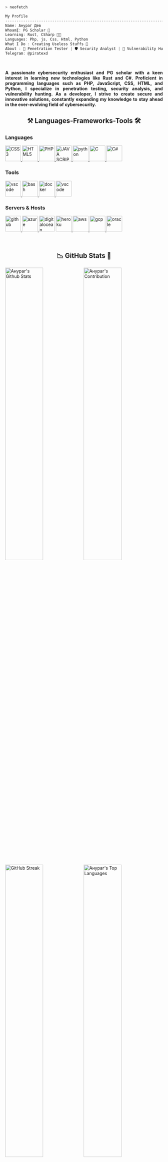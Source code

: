 
```zsh
> neofetch
```
```csharp
My Profile
----------------------------------------------------------------------------------------------
Name: Анураг Дев
WhoamI: PG Scholar 🏫
Learning: Rust, CSharp 🧑‍💻
Languages: Php, js, Css, Html, Python
What I Do : Creating Useless Stuffs 🙂
About : 🔐 Penetration Tester | 🛡️ Security Analyst | 🚀 Vulnerability Hunter | 🧑‍💻 Developer  
Telegram: @piratexd
```
<br>
<div align="center">
<p align="justify"><b>A passionate cybersecurity enthusiast and PG scholar with a keen interest in learning new technologies like Rust and C#. Proficient in programming languages such as PHP, JavaScript, CSS, HTML, and Python, I specialize in penetration testing, security analysis, and vulnerability hunting. As a developer, I strive to create secure and innovative solutions, constantly expanding my knowledge to stay ahead in the ever-evolving field of cybersecurity.</b></p>
</div>
</p>
<h2 align="center"><b>⚒️ Languages-Frameworks-Tools 🛠️</b></h2>
<h3 align="left">Languages</h3>
<p align="left"> 
<a href="https://www.css3.com/" target="_blank"> <img src="https://cdn.jsdelivr.net/gh/devicons/devicon/icons/css3/css3-original-wordmark.svg" alt="CSS3" width="50" height="50"/> </a> 
<a href="https://www.html.com/" target="_blank"> <img src="https://cdn.jsdelivr.net/gh/devicons/devicon/icons/html5/html5-original-wordmark.svg" alt="HTML5" width="50" height="50"/> </a> 
<a href="https://www.php.net" target="_blank"> <img src="https://cdn.jsdelivr.net/gh/devicons/devicon/icons/php/php-original.svg" alt="PHP" width="50" height="50"/> </a>
<a href="https://www.javascript.com/" target="_blank"> <img src="https://cdn.jsdelivr.net/gh/devicons/devicon@latest/icons/javascript/javascript-original.svg" alt="JAVA SCRIPT" width="50" height="50"/> </a> 
<a href="https://www.python.org" target="_blank"> <img src="https://cdn.jsdelivr.net/gh/devicons/devicon/icons/python/python-original-wordmark.svg" alt="python" width="50" height="50"/> </a> 
<a href="https://www.rust-lang.org/" target="_blank"> <img src="https://cdn.jsdelivr.net/gh/devicons/devicon@latest/icons/rust/rust-original.svg" alt="C" width="50" height="50"/> </a> 
<a href="https://learn.microsoft.com/en-us/dotnet/csharp/" target="_blank"> <img src="https://cdn.jsdelivr.net/gh/devicons/devicon/icons/csharp/csharp-original.svg" alt="C#" width="50" height="50"/> </a>
</p>
<h3 align="left">Tools</h3>
<p align="left"> 
<a href="https://www.apache.org//" target="_blank"> <img src="https://cdn.jsdelivr.net/gh/devicons/devicon@latest/icons/apache/apache-original.svg" alt="vscode" width="50" height="50"/> </a>  
<a href="https://tiswww.case.edu/php/chet/bash/bashtop.html" target="_blank"> <img src="https://cdn.jsdelivr.net/gh/devicons/devicon/icons/bash/bash-plain.svg" alt="bash" width="50" height="50"/> </a>
<a href="https://www.docker.com/" target="_blank"> <img src="https://cdn.jsdelivr.net/gh/devicons/devicon/icons/docker/docker-original-wordmark.svg" alt="docker" width="50" height="50"/> </a> 
<a href="https://code.visualstudio.com/" target="_blank"> <img src="https://cdn.jsdelivr.net/gh/devicons/devicon/icons/vscode/vscode-original-wordmark.svg" alt="vscode" width="50" height="50"/> </a>  
</p>
<h3 align="left">Servers & Hosts</h3>
<p align="left"> 
<a href="https://github.com/" target="_blank"> <img src="https://img.icons8.com/?size=100&id=52539&format=png&color=000000" alt="github" width="50" height="50"/> </a> 
<a href="https://azure.microsoft.com/en-in/" target="_blank"> <img src="https://www.vectorlogo.zone/logos/microsoft_azure/microsoft_azure-icon.svg" alt="azure" width="50" height="50"/> </a>
<a href="https://m.do.co/c/698f2a298346" target="_blank"> <img src="https://cdn.jsdelivr.net/gh/devicons/devicon/icons/digitalocean/digitalocean-original.svg" alt="digitalocean" width="50" height="50"/></a>
<a href="https://heroku.com" target="_blank"> <img src="https://www.vectorlogo.zone/logos/heroku/heroku-icon.svg" alt="heroku" width="50" height="50"/> </a>
<a href="https://aws.amazon.com/" target="_blank"> <img src="https://cdn.jsdelivr.net/gh/devicons/devicon@latest/icons/amazonwebservices/amazonwebservices-original-wordmark.svg" alt="aws" width="50" height="50"/> </a>
<a href="https://cloud.google.com/" target="_blank"> <img src="https://cdn.jsdelivr.net/gh/devicons/devicon@latest/icons/googlecloud/googlecloud-original.svg" alt="gcp" width="50" height="50"/> </a> 
<a href="https://www.oracle.com" target="_blank"> <img src="https://cdn.jsdelivr.net/gh/devicons/devicon/icons/oracle/oracle-original.svg" alt="oracle" width="50" height="50"/></a>
</p>
</div>
<br>
<h2 align = "center"> 📉 GitHub Stats 🌟 </h2>
<div> 
<a href="https://github.com/4nuxd"><img alt="Анураг's Github Stats" src="https://github-readme-stats.vercel.app/api/?username=4nuxd&show_icons=true&include_all_commits=true&count_private=true&theme=midnight-purple&line_height=28&rank_icon=github&hide_border=true&icon_color=F8D866" width="49%"/></a>
<a href="https://github.com/4nuxd"><img alt="Анураг's Contribution" src="https://github-contributor-stats.vercel.app/api?username=4nuxd&limit=5&theme=midnight-purple&hide_border=true&combine_all_yearly_contributions=true" width="49%"/></a>
<a href="https://github.com/4nuxd"><img src="https://github-readme-streak-stats.herokuapp.com?user=4nuxd&theme=midnight-purple&hide_border=true&card_width=500&card_height=200" alt="GitHub Streak" width="49%"/></a>
<a href="https://github.com/4nuxd"><img alt="Анураг's Top Languages" src="https://github-readme-stats.vercel.app/api/top-langs/?username=4nuxd&layout=compact&theme=midnight-purple&hide_border=true" width="49%"/></a>
<a href="https://github.com/4nuxd"><img alt="Анураг's Contribution Graph" src="https://github-readme-activity-graph.vercel.app/graph?username=4nuxd&theme=midnight-purple&bg_color=000000&title_color=9f4bff&hide_border=true&radius=4.5&color=9f4bff&line=ff0000&point=ff5500&area=true&area_color=ff6161" /></a>
</div>
<br>
<h2 align = "center"> 🏆 GitHub Trophies ✨ </h2>
<div>
<a herf="https://github.com/4nuxd/github-profile-trophy"><img src="https://github-profile-trophy.vercel.app/?username=4nuxd&margin-w=15&margin-h=10&row=3&column=8&count_private=true&include_all_commits=true&theme=dracula" alt="Trophies" width="150%"/></a><br>
</div>
<br>
<div>
<h2 align="center">View counter 👀</h2>
<div align="center">
<img src="https://moe-counter.glitch.me/get/@4nuxd?theme=gelbooru" />
  </div>
<br>
<hr>
